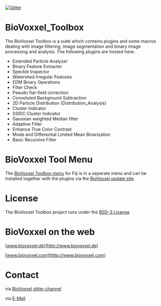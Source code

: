 [![Gitter](https://badges.gitter.im/Join%20Chat.svg)](https://gitter.im/biovoxxel/BioVoxxel_Toolbox?utm_source=badge&utm_medium=badge&utm_campaign=pr-badge)


# BioVoxxel_Toolbox

The BioVoxxel Toolbox is a suite which contains plugins and some macros dealing with image filtering, image segmentation and binary image processing and analysis. The following plugins are hosted here:

* Extended Particle Analyzer
* Binary Feature Extractor
* Speckle Inspector
* Watershed Irregular Features
* EDM Binary Operations
* Filter Check
* Pseudo flat-field correction
* Convoluted Background Subtraction
* 2D Particle Distribution (Distribution_Analysis)
* Cluster Indicator
* SSIDC Cluster Indicator 
* Gaussian weighted Median filter
* Adaptive Filter
* Enhance True Color Contrast
* Mode and Differential Limited Mean Binarization
* Basic Recursive Filter

# BioVoxxel Tool Menu
The [BioVoxxel Toolbox menu](https://github.com/biovoxxel/BioVoxxel-Toolbox/blob/master/Biovoxxel_Plugins/src/main/java/toolbox.menu/BioVoxxel_Toolbox.ijm) for Fiji is in a seperate menu and can be installed together with the plugins via the [BioVoxxel update site](https://imagej.net/Following_an_update_site). 

# License
The BioVoxxel Toolbox project runs under the [BSD-3 License](./LICENSE.md)

# BioVoxxel on the web

[www.biovoxxel.de](http://www.biovoxxel.de)

[www.biovoxxel.com](http://www.biovoxxel.com)

# Contact

via [BioVoxxel gitter channel](https://gitter.im/biovoxxel/BioVoxxel_Toolbox)

via [E-Mail](mailto:jan.brocher@biovoxxel.de)


